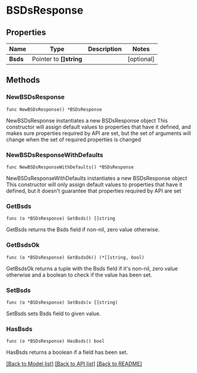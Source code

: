 # BSDsResponse

## Properties

Name | Type | Description | Notes
------------ | ------------- | ------------- | -------------
**Bsds** | Pointer to **[]string** |  | [optional] 

## Methods

### NewBSDsResponse

`func NewBSDsResponse() *BSDsResponse`

NewBSDsResponse instantiates a new BSDsResponse object
This constructor will assign default values to properties that have it defined,
and makes sure properties required by API are set, but the set of arguments
will change when the set of required properties is changed

### NewBSDsResponseWithDefaults

`func NewBSDsResponseWithDefaults() *BSDsResponse`

NewBSDsResponseWithDefaults instantiates a new BSDsResponse object
This constructor will only assign default values to properties that have it defined,
but it doesn't guarantee that properties required by API are set

### GetBsds

`func (o *BSDsResponse) GetBsds() []string`

GetBsds returns the Bsds field if non-nil, zero value otherwise.

### GetBsdsOk

`func (o *BSDsResponse) GetBsdsOk() (*[]string, bool)`

GetBsdsOk returns a tuple with the Bsds field if it's non-nil, zero value otherwise
and a boolean to check if the value has been set.

### SetBsds

`func (o *BSDsResponse) SetBsds(v []string)`

SetBsds sets Bsds field to given value.

### HasBsds

`func (o *BSDsResponse) HasBsds() bool`

HasBsds returns a boolean if a field has been set.


[[Back to Model list]](../README.md#documentation-for-models) [[Back to API list]](../README.md#documentation-for-api-endpoints) [[Back to README]](../README.md)


